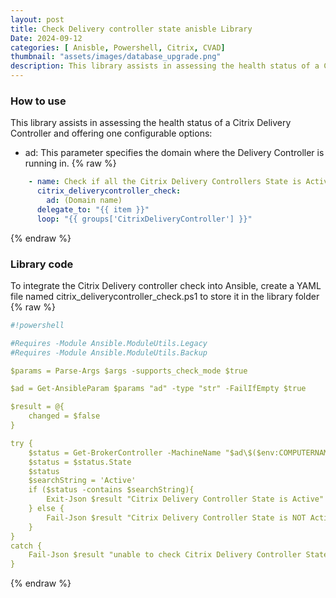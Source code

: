```yaml
---
layout: post
title: Check Delivery controller state anisble Library
Date: 2024-09-12
categories: [ Anisble, Powershell, Citrix, CVAD]
thumbnail: "assets/images/database_upgrade.png"
description: This library assists in assessing the health status of a Citrix Delivery Controller.
---
```


### How to use

This library assists in assessing the health status of a Citrix Delivery Controller and offering one configurable options:

- ad:  This parameter specifies the domain where the Delivery Controller is running in.
{% raw %}
```yaml
    - name: Check if all the Citrix Delivery Controllers State is Active
      citrix_deliverycontroller_check:
        ad: (Domain name)
      delegate_to: "{{ item }}"
      loop: "{{ groups['CitrixDeliveryController'] }}"
```
{% endraw %}


### Library code

To integrate the Citrix Delivery controller check into Ansible, create a YAML file named citrix_deliverycontroller_check.ps1 to store it in the library folder
{% raw %}
```yaml
#!powershell

#Requires -Module Ansible.ModuleUtils.Legacy
#Requires -Module Ansible.ModuleUtils.Backup

$params = Parse-Args $args -supports_check_mode $true

$ad = Get-AnsibleParam $params "ad" -type "str" -FailIfEmpty $true

$result = @{
    changed = $false
}

try { 
    $status = Get-BrokerController -MachineName "$ad\$($env:COMPUTERNAME)"
    $status = $status.State
    $status
    $searchString = 'Active'
    if ($status -contains $searchString){
        Exit-Json $result "Citrix Delivery Controller State is Active"
    } else {
        Fail-Json $result "Citrix Delivery Controller State is NOT Active"
    }  
}
catch {
    Fail-Json $result "unable to check Citrix Delivery Controller State"
}
```
{% endraw %}